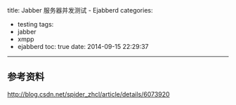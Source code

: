 title: Jabber 服务器并发测试 - Ejabberd
categories:
  - testing
tags:
  - jabber
  - xmpp
  - ejabberd
toc: true
date: 2014-09-15 22:29:37
---

## 参考资料

http://blog.csdn.net/spider_zhcl/article/details/6073920